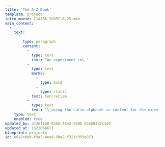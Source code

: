 ```yaml
---
title: 'The A-Z Book'
template: project
intro_movie: 21AZBk_SHORT-0.25.m4v
main_content:
  -
    text:
      -
        type: paragraph
        content:
          -
            type: text
            text: "An experiment in\_"
          -
            type: text
            marks:
              -
                type: bold
              -
                type: italic
            text: Concretism
          -
            type: text
            text: "\_using the Latin alphabet as content for the experience of the bookwork. Letters, partly printed or constituted in relations to other parts, reveal themselves in the concrete experience from turning pages and page fragments."
    type: text
    enabled: true
updated_by: a726f1e0-85b0-48e3-939b-db6b8482c1d0
updated_at: 1622066621
blueprint: projects
id: e0a7c0eb-f9a5-4ead-8ba2-f321c359e853
---
```

